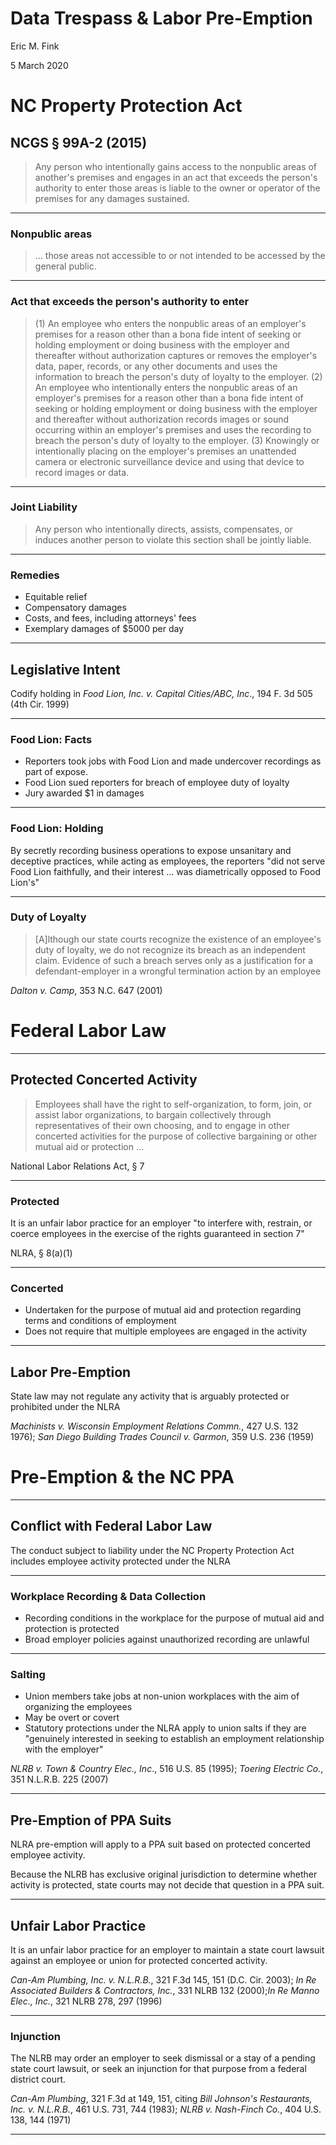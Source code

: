 <style>
.reveal  {
    transition: none;
    font-size: 20px;  
}  
.reveal  li {
    margin-top: 12px;
    margin-bottom: 24px;
}  
</style>

# Data Trespass & Labor Pre-Emption

Eric M. Fink 

5 March 2020 


# NC Property Protection Act 
## NCGS § 99A-2 (2015)

> Any person who intentionally gains access to the nonpublic areas of another's premises and engages in an act that exceeds the person's authority to enter those areas is liable to the owner or operator of the premises for any damages sustained.


*** 

### Nonpublic areas 

> ... those areas not accessible to or not intended to be accessed by the general public.

*** 

### Act that exceeds the person's authority to enter

> (1) An employee who enters the nonpublic areas of an employer's premises for a reason other than a bona fide intent of seeking or holding employment or doing business with the employer and thereafter without authorization captures or removes the employer's data, paper, records, or any other documents and uses the information to breach the person's duty of loyalty to the employer.
> (2) An employee who intentionally enters the nonpublic areas of an employer's premises for a reason other than a bona fide intent of seeking or holding employment or doing business with the employer and thereafter without authorization records images or sound occurring within an employer's premises and uses the recording to breach the person's duty of loyalty to the employer.
> (3) Knowingly or intentionally placing on the employer's premises an unattended camera or electronic surveillance device and using that device to record images or data.

*** 

### Joint Liability 

> Any person who intentionally directs, assists, compensates, or induces another person to violate this section shall be jointly liable. 

*** 

### Remedies 

- Equitable relief
- Compensatory damages
- Costs, and fees, including attorneys' fees 
- Exemplary damages of $5000 per day 

*** 

## Legislative Intent 

Codify holding in _Food Lion, Inc. v. Capital Cities/ABC, Inc_., 194 F. 3d 505 (4th Cir. 1999) 

*** 

### Food Lion: Facts 

- Reporters took jobs with Food Lion and made undercover recordings as part of expose. 
- Food Lion sued reporters for breach of employee duty of loyalty 
- Jury awarded $1 in damages

*** 

### Food Lion: Holding 

By secretly recording business operations to expose unsanitary and deceptive practices, while acting as employees, the reporters "did not serve Food Lion faithfully, and their interest ... was diametrically opposed to Food Lion's"

*** 

### Duty of Loyalty 

> [A]lthough our state courts recognize the existence of an employee's duty of loyalty, we do not recognize its breach as an independent claim. Evidence of such a breach serves only as a justification for a defendant-employer in a wrongful termination action by an employee

_Dalton v. Camp_, 353 N.C. 647 (2001) 


# Federal Labor Law 

*** 

## Protected Concerted Activity 

> Employees shall have the right to self-organization, to form, join, or assist labor organizations, to bargain collectively through representatives of their own choosing, and to engage in other concerted activities for the purpose of collective bargaining or other mutual aid or protection ... 

National Labor Relations Act, § 7  

*** 

### Protected 

It is an unfair labor practice for an employer "to interfere with, restrain, or coerce employees in the exercise of the rights guaranteed in section 7"

NLRA, § 8(a)(1)

*** 

### Concerted 

- Undertaken for the purpose of mutual aid and protection regarding terms and conditions of employment
- Does not require that multiple employees are engaged in the activity 

*** 

## Labor Pre-Emption 

State law may not regulate any activity that is arguably protected or prohibited under the NLRA

_Machinists v. Wisconsin Employment Relations Commn._, 427 U.S. 132 1976); _San Diego Building Trades Council v. Garmon_, 359 U.S. 236 (1959)

# Pre-Emption & the NC PPA 

*** 

## Conflict with Federal Labor Law 

The conduct subject to liability under the NC Property Protection Act includes employee activity protected under the NLRA 

*** 

### Workplace Recording & Data Collection 

- Recording conditions in the workplace for the purpose of mutual aid and protection is protected
- Broad employer policies against unauthorized recording are unlawful

*** 

### Salting 

- Union members take jobs at non-union workplaces with the aim of organizing the employees
- May be overt or covert 
- Statutory protections under the NLRA apply to union salts if they are "genuinely interested in seeking to establish an employment relationship with the employer" 
 
_NLRB v. Town & Country Elec., Inc_., 516 U.S. 85 (1995); _Toering Electric Co._, 351 N.L.R.B. 225 (2007) 

*** 

## Pre-Emption of PPA Suits 

NLRA pre-emption will apply to a PPA suit based on protected concerted employee activity. 

Because the NLRB has exclusive original jurisdiction to determine whether activity is protected, state courts may not decide that question in a PPA suit. 

*** 

## Unfair Labor Practice 

It is an unfair labor practice for an employer to maintain a state court lawsuit against an employee or union for protected concerted activity. 

_Can-Am Plumbing, Inc. v. N.L.R.B._, 321 F.3d 145, 151 (D.C. Cir. 2003); _In Re Associated Builders & Contractors, Inc._, 331 NLRB 132 (2000);_In Re Manno Elec., Inc._, 321 NLRB 278, 297 (1996)

*** 

### Injunction 

The NLRB may order an employer to seek dismissal or a stay of a pending state court lawsuit, or seek an injunction for that purpose from a federal district court. 

_Can-Am Plumbing_, 321 F.3d at 149, 151, citing _Bill Johnson's Restaurants, Inc. v. N.L.R.B._, 461 U.S. 731, 744 (1983); _NLRB v. Nash-Finch Co._, 404 U.S. 138, 144 (1971)

*** 